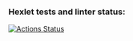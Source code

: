### Hexlet tests and linter status:
[![Actions Status](https://github.com/SH1NOBII/frontend-project-44/workflows/hexlet-check/badge.svg)](https://github.com/SH1NOBII/frontend-project-44/actions)